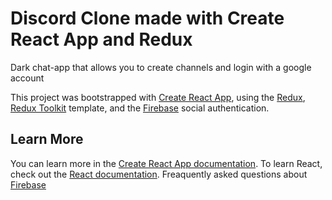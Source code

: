 # Discord Clone made with Create React App and Redux

Dark chat-app that allows you to create channels and login with a google account

This project was bootstrapped with [Create React App](https://github.com/facebook/create-react-app), using the [Redux](https://redux.js.org/), [Redux Toolkit](https://redux-toolkit.js.org/) template, and the [Firebase](https://firebase.google.com) social authentication.


## Learn More

You can learn more in the [Create React App documentation](https://facebook.github.io/create-react-app/docs/getting-started).
To learn React, check out the [React documentation](https://reactjs.org/).
Freaquently asked questions about [Firebase](https://firebase.google.com/support/faq)
